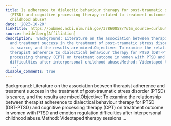 ```yaml
---
title: Is adherence to dialectic behaviour therapy for post-traumatic stress disorder
  (PTSD) and cognitive processing therapy related to treatment outcome in PTSD after
  childhood abuse?
date: '2023-10-20'
linkTitle: https://pubmed.ncbi.nlm.nih.gov/37860858/?utm_source=curl&utm_medium=rss&utm_campaign=pubmed-2&utm_content=1FakS-2QOkCT8HsMOQP1bCRQ4YzyumYOmxmF0moLsQ3dFB1E9V&fc=20220326224207&ff=20231020180831&v=2.17.9.post6+86293ac
source: heidelberg[Affiliation]
description: 'Background: Literature on the association between therapist adherence
  and treatment success in the treatment of post-traumatic stress disorder (PTSD)
  is scarce, and the results are mixed.Objective: To examine the relationship between
  therapist adherence to dialectical behaviour therapy for PTSD (DBT-PTSD) and cognitive
  processing therapy (CPT) on treatment outcome in women with PTSD and emotion regulation
  difficulties after interpersonal childhood abuse.Method: Videotaped therapy sessions
  ...'
disable_comments: true
---
```

Background: Literature on the association between therapist adherence and treatment success in the treatment of post-traumatic stress disorder (PTSD) is scarce, and the results are mixed.Objective: To examine the relationship between therapist adherence to dialectical behaviour therapy for PTSD (DBT-PTSD) and cognitive processing therapy (CPT) on treatment outcome in women with PTSD and emotion regulation difficulties after interpersonal childhood abuse.Method: Videotaped therapy sessions ...